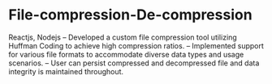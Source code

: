 # File-compression-De-compression
Reactjs, Nodejs – Developed a custom file compression tool utilizing Huffman Coding to achieve high compression ratios. – Implemented support for various file formats to accommodate diverse data types and usage scenarios. – User can persist compressed and decompressed file and data integrity is maintained throughout.
